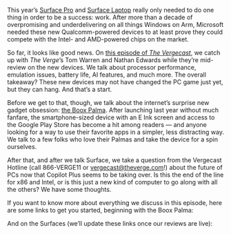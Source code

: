 This year’s [Surface Pro](/2024/5/20/24160707/microsoft-surface-pro-price-release-date-ai) and [Surface Laptop](/2024/5/20/24160498/microsoft-arm-surface-laptop-6-qualcomm-snapdragon-x-elite) really only needed to do one thing in order to be a success: work. After more than a decade of overpromising and underdelivering on all things Windows on Arm, Microsoft needed these new Qualcomm-powered devices to at least prove they could compete with the Intel- and AMD-powered chips on the market.

So far, it looks like good news. On [this episode of *The Vergecast*](https://link.chtbl.com/vergecast), we catch up with *The Verge*’s Tom Warren and Nathan Edwards while they’re mid-review on the new devices. We talk about processor performance, emulation issues, battery life, AI features, and much more. The overall takeaway? These new devices may not have changed the PC game just yet, but they can hang. And that’s a start.

Before we get to that, though, we talk about the internet’s surprise new gadget obsession: [the Boox Palma](https://go.skimresources.com/?id=1025X1701640&xs=1&url=https%3A%2F%2Fshop.boox.com%2Fproducts%2Fpalma). After launching last year without much fanfare, the smartphone-sized device with an E Ink screen and access to the Google Play Store has become a hit among readers — and anyone looking for a way to use their favorite apps in a simpler, less distracting way. We talk to a few folks who love their Palmas and take the device for a spin ourselves.

After that, and after we talk Surface, we take a question from the Vergecast Hotline (call 866-VERGE11 or vergecast@theverge.com!) about the future of PCs now that Copilot Plus seems to be taking over. Is this the end of the line for x86 and Intel, or is this just a new kind of computer to go along with all the others? We have some thoughts.

If you want to know more about everything we discuss in this episode, here are some links to get you started, beginning with the Boox Palma:

And on the Surfaces (we’ll update these links once our reviews are live):
